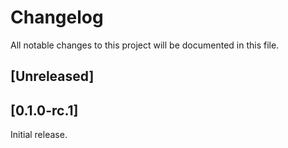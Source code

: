 # Changelog
All notable changes to this project will be documented in this file.

## [Unreleased]

## [0.1.0-rc.1]

Initial release.